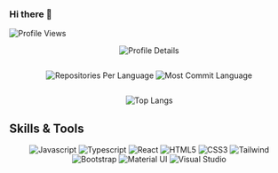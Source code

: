 ### Hi there 👋

<img src="https://komarev.com/ghpvc/?username=binaryhexa&color=blueviolet" alt="Profile Views" />

<p align="center">
  <img src="http://github-profile-summary-cards.vercel.app/api/cards/profile-details?username=binaryhexa&theme=synthwave" alt="Profile Details" />
</p>

<div style="display: flex; justify-content: center; gap: 20px;">
  <p align="center">
    <img src="http://github-profile-summary-cards.vercel.app/api/cards/repos-per-language?username=binaryhexa&theme=synthwave" alt="Repositories Per Language" />
    <img src="http://github-profile-summary-cards.vercel.app/api/cards/most-commit-language?username=binaryhexa&theme=synthwave" alt="Most Commit Language" />
  </p>
</div>

<p align="center">
  <img src="https://github-readme-stats.vercel.app/api/top-langs/?username=binaryhexa&layout=compact&theme=tokyonight&langs_count=8&show_owner" alt="Top Langs" />
</p>


## Skills & Tools
<p align="center">
  <img src="https://img.shields.io/badge/Javascript-F0DB4F?style=for-the-badge&labelColor=black&logo=javascript&logoColor=F0DB4F" alt="Javascript" />
  <img src="https://img.shields.io/badge/Typescript-007acc?style=for-the-badge&labelColor=black&logo=typescript&logoColor=007acc" alt="Typescript" />
  <img src="https://img.shields.io/badge/-React-61DBFB?style=for-the-badge&labelColor=black&logo=react&logoColor=61DBFB" alt="React" />
  <img src="https://img.shields.io/badge/HTML5-E34F26?style=for-the-badge&logo=html5&logoColor=white" alt="HTML5" />
  <img src="https://img.shields.io/badge/CSS3-1572B6?style=for-the-badge&logo=css3&logoColor=white" alt="CSS3" />
  <img src="https://img.shields.io/badge/Tailwind_CSS-092749?style=for-the-badge&logo=tailwindcss&logoColor=06B6D4&labelColor=000000" alt="Tailwind" />
  <img src="https://img.shields.io/badge/Bootstrap-563D7C?style=for-the-badge&logo=bootstrap&logoColor=white" alt="Bootstrap" />
  <img src="https://img.shields.io/badge/Material_UI-0081CB?style=for-the-badge&logo=mui&logoColor=white" alt="Material UI" />
  <img src="https://img.shields.io/badge/Visual_Studio-0078d7?style=for-the-badge&logo=visual%20studio&logoColor=white" alt="Visual Studio" />
</p>



<!-- [![binaryhexa's GitHub stats](https://github-readme-stats.vercel.app/api?username=binaryhexa)](https://github.com/binaryhexa/github-readme-stats) -->

<!--
**binaryhexa/binaryhexa** is a ✨ _special_ ✨ repository because its `README.md` (this file) appears on your GitHub profile.

Here are some ideas to get you started:

- 🔭 I’m currently working on ...
- 🌱 I’m currently learning ...
- 👯 I’m looking to collaborate on ...
- 🤔 I’m looking for help with ...
- 💬 Ask me about ...
- 📫 How to reach me: ...
- 😄 Pronouns: ...
- ⚡ Fun fact: ...
-->
